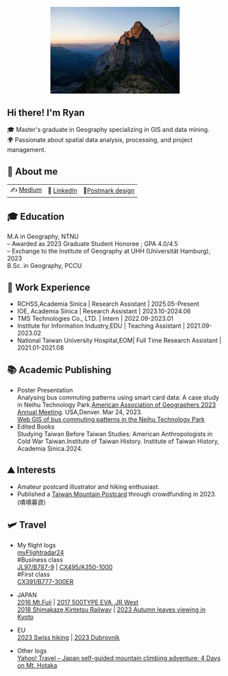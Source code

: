 <p align="center">
<img src="https://raw.githubusercontent.com/ryanma20/ryanma20/refs/heads/main/pic.jpeg" alt="image" style="width:60%;">

## Hi there! I'm Ryan

🎓 Master's graduate in Geography specializing in GIS and data mining.  
🌍 Passionate about spatial data analysis, processing, and project management.

## 📌 About me
| | | |
| :--- | :--- | :--- |
| ✍️ [Medium](https://medium.com/@mmaryan73) | 💼 [LinkedIn](https://www.linkedin.com/in/zhi-yang-m-043808217/) | 📮[Postmark design](https://www.post.gov.tw/post/internet/Philately/sz_stampmark_dtl.jsp?temp_sn=12444&ID=507)|

## 🎓 Education
M.A   in Geography, NTNU<br />
– Awarded as 2023 Graduate Student Honoree ; GPA 4.0/4.5<br />
– Exchange to the Institute of Geography at UHH (Universität Hamburg), 2023 <br />
B.Sc. in Geography, PCCU<br />

## 💼 Work Experience
- RCHSS,Academia Sinica                  | Research Assistant | 2025.05-Present<br />
- IOE, Academia Sinica                   | Research Assistant | 2023.10-2024.06<br />
- TMS Technologies Co., LTD.             | Intern             | 2022.09-2023.01<br />
- Institute for Information Industry,EDU | Teaching Assistant | 2021.09-2023.02<br />
- National Taiwan University Hospital,EOM| Full Time Research Assistant | 2021.01-2021.08<br />

## 📚 Academic Publishing 
- Poster Presentation<br />
Analysing bus commuting patterns using smart card data: A case study in Neihu Technology Park.[American Association of Geographers 2023 Annual Meeting](https://aag.secure-platform.com/aag2023/solicitations/39/sessiongallery/6823). USA,Denver. Mar 24, 2023.<br />
[Web GIS of bus commuting patterns in the Neihu Technology Park](https://ryanma20.github.io/GeoRyanMa/)<br />
- Edited Books<br />
Studying Taiwan Before Taiwan Studies: American Anthropologists in Cold War Taiwan.Institute of Taiwan History. Institute of Taiwan History, Academia Sinica.2024.<br />
## ⛰️ Interests
- Amateur postcard illustrator and hiking enthusiast.  
- Published a [Taiwan Mountain Postcard](https://www.zeczec.com/projects/mtpostcard) through crowdfunding in 2023.(嘖嘖募資)<br />

## 🛩️ Travel
- My flight logs<br />
[myFlightradar24](https://my.flightradar24.com/Ryanma)<br />
#Business class<br />
[JL97/B787-9](https://mmaryan73.medium.com/jalb787-e2aae8740a42) | [CX495/A350-1000](https://mmaryan73.medium.com/jalb787-e2aae8740a42) <br />
#First class<br />
[CX391/B777-300ER](https://mmaryan73.medium.com/jalb787-e2aae8740a42) <br />

- JAPAN<br />
[2016 Mt.Fuji](https://mmaryan73.medium.com/fujiyamafirst-b93ae96f1865) | [2017 500TYPE EVA, JR West](https://medium.com/@mmaryan73/500typekodama-4ab47ee564b7)<br />
[2018 Shimakaze,Kintetsu Railway](https://mmaryan73.medium.com/shimakazae-166cb86abe56) | [2023 Autumn leaves viewing in Kyoto](https://medium.com/@mmaryan73/kyotofoliage2024-317707ba23fd)<br />

- EU<br />
[2023 Swiss hiking](https://mmaryan73.medium.com/swisshiking2023-5a495b4fbab1) | [2023 Dubrovnik](https://mmaryan73.medium.com/goadriatic-e40863c678ab) <br />

- Other logs <br />
[Yahoo! Travel – Japan self-guided mountain climbing adventure: 4 Days on Mt. Hotaka](https://tw.news.yahoo.com/%E6%97%A5%E6%9C%AC%E8%87%AA%E5%8A%A9%E7%99%BB%E5%B1%B1%E8%B6%A3-%E7%A9%97%E9%AB%98%E5%B2%B3%E5%9B%9B%E6%97%A5%E8%A1%8C-083352266.html)<br />



